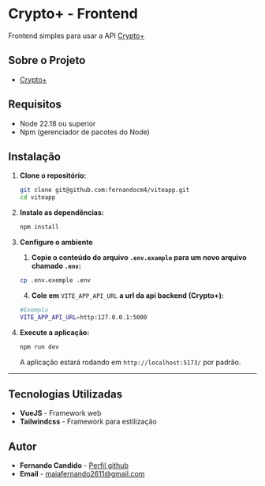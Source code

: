 


# Crypto+ - Frontend

Frontend simples para usar a API [Crypto+](https://github.com/fernandocm4/cryptoplus-server)

## Sobre o Projeto

* [Crypto+](https://sysmaia.com.br)

## Requisitos

* Node 22.18 ou superior
* Npm (gerenciador de pacotes do Node)

## Instalação

1.  **Clone o repositório:**
    ```bash
    git clone git@github.com:fernandocm4/viteapp.git
    cd viteapp
    ```

2.  **Instale as dependências:**
    ```bash
    npm install
    ```

4. **Configure o ambiente**
    1. **Copie o conteúdo do arquivo `.env.example` para um novo arquivo chamado `.env`:**

    ```bash
    cp .env.exemple .env
    ```

    4. **Cole em** `VITE_APP_API_URL` **a url da api backend (Crypto+):**
    ```bash
    #Exemplo
    VITE_APP_API_URL=http:127.0.0.1:5000
    ```

5.  **Execute a aplicação:**
    ```bash
    npm run dev
    ```
    A aplicação estará rodando em `http://localhost:5173/` por padrão.

---


## Tecnologias Utilizadas

* **VueJS** - Framework web
* **Tailwindcss** - Framework para estilização

## Autor

* **Fernando Candido** - [Perfil github](https://github.com/fernandocm4)
* **Email** - [maiafernando2611@gmail.com](mailto:maiafernando2611@gmail.com)


